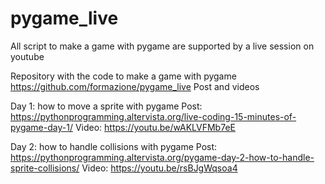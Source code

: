 # pygame_live
All script to make a game with pygame are supported by a live session on youtube


Repository with the code to make a game with pygame
https://github.com/formazione/pygame_live
Post and videos

Day 1: how to move a sprite with pygame
Post: https://pythonprogramming.altervista.org/live-coding-15-minutes-of-pygame-day-1/
Video: https://youtu.be/wAKLVFMb7eE

Day 2: how to handle collisions with pygame
Post: https://pythonprogramming.altervista.org/pygame-day-2-how-to-handle-sprite-collisions/
Video: https://youtu.be/rsBJgWqsoa4

